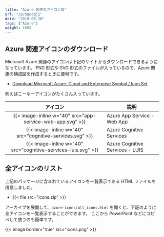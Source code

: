 ```yaml
---
title: "Azure 関連のアイコン集"
url: "/p/bqodqji"
date: "2019-03-20"
tags: ["Azure"]
weight: 1002
---
```


Azure 関連アイコンのダウンロード
----

Microsoft Azure 関連のアイコンは下記のサイトからダウンロードできるようになっています。
PNG 形式や SVG 形式のファイルが入っているので、Azure 関連の構成図を作成するときに便利です。

- [Download Microsoft Azure, Cloud and Enterprise Symbol / Icon Set](https://www.microsoft.com/en-us/download/details.aspx?id=41937)

例えばこーゆーアイコンがたくさん入っています。

| アイコン | 説明 |
| :----: | ---- |
| {{< image-inline w="40" src="app-service-web-app.svg" >}} | Azure App Service - Web App |
| {{< image-inline w="40" src="cognitive-services.svg" >}} | Azure Cognitive Services |
| {{< image-inline w="40" src="cognitive-services-luis.svg" >}} | Azure Cognitive Services - LUIS |


全アイコンのリスト
----

上記のパッケージに含まれているアイコンを一覧表示できる HTML ファイルを用意しました。

- {{< file src="icons.zip" >}}

アーカイブを展開して、`azure-icons/all_icons.html` を開くと、下記のように全アイコンを一覧表示することができます。
ここから PowerPoint などにコピペして使うのも簡単です。

{{< image border="true" src="icons.png" >}}

